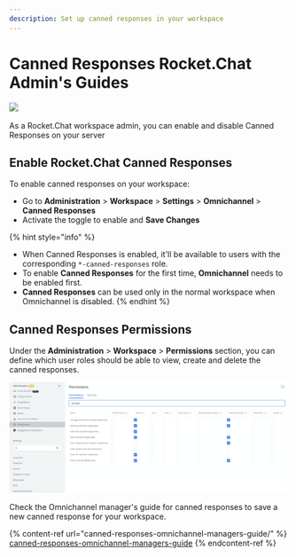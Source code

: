 ```yaml
---
description: Set up canned responses in your workspace
---
```


# Canned Responses Rocket.Chat Admin's Guides

![](<../../../.gitbook/assets/2021-06-10\_22-31-38 (3) (3) (3) (3) (3) (3) (3) (3) (3) (2) (3) (1) (1) (15).jpg>)

As a Rocket.Chat workspace admin, you can enable and disable Canned Responses on your server

## Enable Rocket.Chat Canned Responses

To enable canned responses on your workspace:

* Go to **Administration** > **Workspace** > **Settings** > **Omnichannel** > **Canned Responses**
* Activate the toggle to enable and **Save Changes**

{% hint style="info" %}
* When Canned Responses is enabled, it'll be available to users with the corresponding `*-canned-responses` role.
* To enable **Canned Responses** for the first time, **Omnichannel** needs to be enabled first.
* **Canned Responses** can be used only in the normal workspace when Omnichannel is disabled.
{% endhint %}

## Canned Responses Permissions

Under the **Administration** > **Workspace** > **Permissions** section, you can define which user roles should be able to view, create and delete the canned responses.

![](<../../../.gitbook/assets/image (512).png>)

Check the Omnichannel manager's guide for canned responses to save a new canned response for your workspace.

{% content-ref url="canned-responses-omnichannel-managers-guide/" %}
[canned-responses-omnichannel-managers-guide](canned-responses-omnichannel-managers-guide/)
{% endcontent-ref %}
